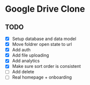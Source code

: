 # Google Drive Clone

## TODO

- [x] Setup database and data model
- [x] Move foldrer open state to url
- [x] Add auth
- [x] Add file uploading
- [x] Add analytics
- [x] Make sure sort order is consistent
- [ ] Add delete
- [ ] Real homepage + onboarding
